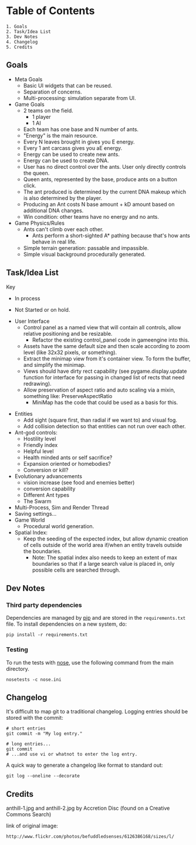 # Table of Contents

    1. Goals
    2. Task/Idea List
    3. Dev Notes
    4. Changelog
    5. Credits



## Goals
* Meta Goals
    * Basic UI widgets that can be reused.
    * Separation of concerns.
    * Multi-processing: simulation separate from UI.
* Game Goals
    * 2 teams on the field.
        * 1 player
        * 1 AI
    * Each team has one base and N number of ants.
    * "Energy" is the main resource.
    * Every N leaves brought in gives you E energy.
    * Every 1 ant carcass gives you aE energy.
    * Energy can be used to create new ants.
    * Energy can be used to create DNA.
    * User has no direct control over the ants. User only directly controls
      the queen.
    * Queen ants, represented by the base, produce ants on a button click.
    * The ant produced is determined by the current DNA makeup which is
      also determined by the player.
    * Producing an Ant costs N base amount + kD amount based on additional
      DNA changes.
    * Win condition: other teams have no energy and no ants.
* Game Physics/Rules
    * Ants can't climb over each other.
        * Ants perform a short-sighted A* pathing because that's how ants behave in real life.
    * Simple terrain generation: passable and impassible.
    * Simple visual background procedurally generated.



## Task/Idea List

Key
* In process
- Not Started or on hold.

* User Interface
    * Control panel as a named view that will contain all controls, allow relative
      positioning and be resizable.
        * Refactor the existing control_panel code in gameengine into this.
    * Assets have the same default size and then scale according to zoom level
      (like 32x32 pixels, or something).
    * Extract the minimap view from it's container view. To form the buffer,
      and simplify the minimap.
    - Views should have dirty rect capability (see pygame.display.update function
      for interface for passing in changed list of rects that need redrawing).
    - Allow preservation of aspect ratio and auto scaling via a mixin,
      something like: PreserveAspectRatio
        * MiniMap has the code that could be used as a basis for this.
- Entities
    - Add sight (square first, than radial if we want to) and visual fog.
    - Add collision detection so that entities can not run over each other.
- Ant-god controls:
    - Hostility level
    - Friendly index
    - Helpful level
    - Health minded ants or self sacrifice?
    - Expansion oriented or homebodies?
    - Conversion or kill?
- Evolutionary advancements
    - vision increase (see food and enemies better)
    - conversion capability
    - Different Ant types
    - The Swarm
- Multi-Process, Sim and Render Thread
- Saving settings...
- Game World
    - Procedural world generation.
- Spatial Index:
    - Keep the seeding of the expected index, but allow dynamic creation of cells
    outside of the world area if/when an entity travels outside the boundaries.
        - Note: The spatial index also needs to keep an extent of max boundaries
        so that if a large search value is placed in, only possible cells are
        searched through.



## Dev Notes

### Third party dependencies
Dependencies are managed by [pip](http://www.pip-installer.org/en/latest/index.html)
and are stored in the `requirements.txt` file. To install dependencies on a
new system, do:

    pip install -r requirements.txt

### Testing
To run the tests with [nose](http://nose.readthedocs.org/en/latest/index.html),
use the following command from the main directory.

    nosetests -c nose.ini



## Changelog

It's difficult to map git to a traditional changelog. Logging entries should
be stored with the commit:

    # short entries
    git commit -m "My log entry."

    # long entries...
    git commit
    # ...and use vi or whatnot to enter the log entry.

A quick way to generate a changelog like format to standard out:

    git log --oneline --decorate



## Credits

anthill-1.jpg and anthill-2.jpg by Accretion Disc (found on a Creative Commons Search)

link of original image:

    http://www.flickr.com/photos/befuddledsenses/6126386168/sizes/l/



